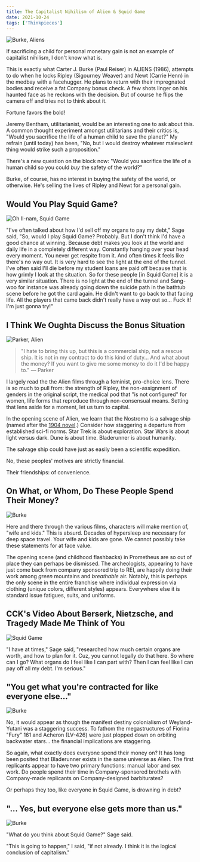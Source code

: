 ```yaml
---
title: The Capitalist Nihilism of Alien & Squid Game
date: 2021-10-24
tags: ['Thinkpieces']
---
```


![Burke, Aliens](/rm_ation/images/capitalist-nihilism-1.jpg)

If sacrificing a child for personal monetary gain is not an example of capitalist nihilism, I don't know what is.

<!--x-->

This is exactly what Carter J. Burke (Paul Reiser) in ALIENS (1986), attempts to do when he locks Ripley (Sigourney Weaver) and Newt (Carrie Henn) in the medbay with a facehugger. He plans to return with their impregnated bodies and receive a fat Company bonus check. A few shots linger on his haunted face as he reckons with the decision. But of course he flips the camera off and tries not to think about it.

Fortune favors the bold!

Jeremy Bentham, utilitarianist, would be an interesting one to ask about this. A common thought experiment amongst utilitarians and their critics is, "Would you sacrifice the life of a human child to save the planet?" My refrain (until today) has been, "No, but I would destroy whatever malevolent thing would strike such a proposition."

There's a new question on the block now: "Would you sacrifice the life of a human child so you could _buy_ the safety of the world?"

Burke, of course, has no interest in buying the safety of the world, or otherwise. He's selling the lives of Ripley and Newt for a personal gain.

## Would You Play Squid Game?

![Oh Il-nam, Squid Game](/rm_ation/images/capitalist-nihilism-2.jpg)

"I've often talked about how I'd sell off my organs to pay my debt," Sage said, "So, would I play Squid Game? Probably. But I don't think I'd have a good chance at winning. Because debt makes you look at the world and daily life in a completely different way. Constantly hanging over your head every moment. You never get respite from it. And often times it feels like there's no way out. It is very hard to see the light at the end of the tunnel. I've often said I'll die before my student loans are paid off because that is how grimly I look at the situation. So for these people [in Squid Game] it is a very similar situation. There is no light at the end of the tunnel and Sang-woo for instance was already going down the suicide path in the bathtub scene before he got the card again. He didn't want to go back to that facing life. All the players that came back didn't really have a way out so... Fuck it! I'm just gonna try!"

## I Think We Oughta Discuss the Bonus Situation

![Parker, Alien](/rm_ation/images/capitalist-nihilism-3.jpg)

> "I hate to bring this up, but this is a commercial ship, not a rescue ship. It is not in my contract to do this kind of duty... And what about the money? If you want to give me some money to do it I'd be happy to." &mdash; Parker

I largely read the the Alien films through a feminist, pro-choice lens. There is so much to pull from: the strength of Ripley, the non-assignment of genders in the original script, the medical pod that "is not configured" for women, life forms that reproduce through non-consensual means. Setting that lens aside for a moment, let us turn to capital.

In the opening scene of Alien, we learn that the Nostromo is a salvage ship (named after the [1904 novel](https://en.wikipedia.org/wiki/Nostromo).) Consider how staggering a departure from established sci-fi norms. Star Trek is about exploration. Star Wars is about light versus dark. Dune is about time. Bladerunner is about humanity.

The salvage ship could have just as easily been a scientific expedition.

No, these peoples' motives are strictly financial.

Their friendships: of convenience.

## On What, or Whom, Do These People Spend Their Money?

![Burke](/rm_ation/images/capitalist-nihilism-4.jpg)

Here and there through the various films, characters will make mention of, "wife and kids." This is absurd. Decades of hypersleep are necessary for deep space travel. Your wife and kids are gone. We cannot possibly take these statements for at face value.

The opening scene (and childhood flashbacks) in Prometheus are so out of place they can perhaps be dismissed. The archeologists, appearing to have just come back from company sponsored trip to REI, are happily doing their work among _green_ mountains and _breathable_ air. Notably, this is perhaps the only scene in the entire franchise where individual expression via clothing (unique colors, different styles) appears. Everywhere else it is standard issue fatigues, suits, and uniforms.

## CCK's Video About Berserk, Nietzsche, and Tragedy Made Me Think of You

![Squid Game](/rm_ation/images/capitalist-nihilism-5.jpg)

"I have at times," Sage said, "researched how much certain organs are worth, and how to plan for it. Cuz, you cannot legally do that here. So where can I go? What organs do I feel like I can part with? Then I can feel like I can pay off all my debt. I'm serious."

## "You get what you're contracted for like everyone else..."

![Burke](/rm_ation/images/capitalist-nihilism-6.jpg)

No, it would appear as though the manifest destiny colonialism of Weyland-Yutani was a staggering success. To fathom the megastructures of Fiorina "Fury" 161 and Acheron (LV-426) were just plopped down on orbiting backwater stars... the financial implications are staggering.

So again, what exactly does everyone spend their money on? It has long been posited that Bladerunner exists in the same universe as Alien. The first replicants appear to have two primary functions: manual labor and sex work. Do people spend their time in Company-sponsored brothels with Company-made replicants on Company-designed barbiturates?

Or perhaps they too, like everyone in Squid Game, is drowning in debt?

## "... Yes, but everyone else gets more than us."

![Burke](/rm_ation/images/capitalist-nihilism-7.jpg)

"What do you think about Squid Game?" Sage said.

"This is going to happen," I said, "if not already. I think it is the logical conclusion of capitalism."
